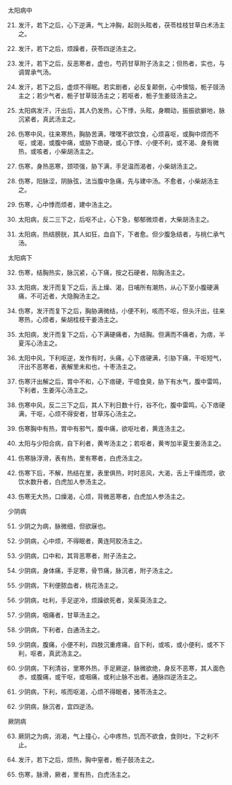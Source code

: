太阳病中

21. 发汗，若下之后，心下逆满，气上冲胸，起则头眩者，茯苓桂枝甘草白术汤主之。

22. 发汗，若下之后，烦躁者，茯苓四逆汤主之。

23. 发汗，若下之后，反恶寒者，虚也，芍药甘草附子汤主之；但热者，实也，与调胃承气汤。

24. 发汗，若下之后，虚烦不得眠。若实剧者，必反复颠倒，心中懊恼，栀子豉汤主之；若少气者，栀子甘草豉汤主之；若呕者，栀子生姜豉汤主之。

25. 太阳病发汗，汗出后，其人仍发热，心下悸，头眩，身瞤动，振振欲擗地，脉沉紧者，真武汤主之。

26. 伤寒中风，往来寒热，胸胁苦满，嘿嘿不欲饮食，心烦喜呕，或胸中烦而不呕，或渴，或腹中痛，或胁下痞硬，或心下悸、小便不利，或不渴、身有微热，或咳者，小柴胡汤主之。

27. 伤寒，身热恶寒，颈项强，胁下满，手足温而渴者，小柴胡汤主之。

28. 伤寒，阳脉涩，阴脉弦，法当腹中急痛，先与建中汤。不愈者，小柴胡汤主之。

29. 伤寒，心中悸而烦者，建中汤主之。

30. 太阳病，反二三下之，后呕不止，心下急，郁郁微烦者，大柴胡汤主之。

31. 太阳病，热结膀胱，其人如狂，血自下，下者愈。但少腹急结者，与桃仁承气汤。


太阳病下

32. 伤寒，结胸热实，脉沉紧，心下痛，按之石硬者，陷胸汤主之。

33. 太阳病，发汗而复下之后，舌上燥、渴，日哺所有潮热，从心下至小腹硬满痛，不可近者，大隐胸汤主之。

34. 伤寒，发汗而复下之后，胸胁满微结，小便不利，咳而不呕，但头汗出，往来寒热，心烦者，柴胡桂枝干姜汤主之。

35. 太阳病，发汗而复下之后，心下满硬痛者，为结胸。但满而不痛者，为痞，半夏泻心汤主之。

36. 太阳中风，下利呕逆，发作有时，头痛，心下痞硬满，引胁下痛，干呕短气，汗出不恶寒者，表解里未和也，十枣汤主之。

37. 伤寒汗出解之后，胃中不和，心下痞硬，干噫食臭，胁下有水气，腹中雷鸣，下利者，生姜泻心汤主之。

38. 伤寒中风，反二三下之后，其人下利日数十行，谷不化，腹中雷鸣，心下痞硬满，干呕，心烦不得安者，甘草泻心汤主之。

39. 伤寒胸中有热，胃中有邪气，腹中痛，欲呕吐者，黄连汤主之。

40. 太阳与少阳合病，自下利者，黄岑汤主之；若呕者，黄岑加半夏生姜汤主之。

41. 伤寒脉浮滑，表有热，里有寒者，白虎汤主之。

42. 伤寒下后，不解，热结在里，表里俱热，时时恶风，大渴，舌上干燥而烦，欲饮水数升者，白虎加人参汤主之。

43. 伤寒无大热，口燥渴，心烦，背微恶寒者，白虎加人参汤主之。


少阴病

51. 少阴之为病，脉微细，但欲寐也。

52. 少阴病，心中烦，不得眠者，黄连阿胶汤主之。

53. 少阴病，口中和，其背恶寒者，附子汤主之。

54. 少阴病，身体痛，手足寒，骨节痛，脉沉者，附子汤主之。

55. 少阴病，下利便脓血者，桃花汤主之。

56. 少阴病，吐利，手足逆冷，烦躁欲死者，吴茱萸汤主之。

57. 少阴病，咽痛者，甘草汤主之。

58. 少阴病，下利者，白通汤主之。

59. 少阴病，腹痛，小便不利，四肢沉重疼痛，自下利，或咳，或小便利，或不下利，呕者，真武汤主之。

60. 少阴病，下利清谷，里寒外热，手足厥逆，脉微欲绝，身反不恶寒，其人面色赤，或腹痛，或干呕，或咽痛，或利止脉不出者。通脉四逆汤主之。

61. 少阴病，下利，咳而呕渴，心烦不得眠者，猪苓汤主之。

62. 少阴病，脉沉者，宜四逆汤。

厥阴病

63. 厥阴之为病，消渴，气上撞心，心中疼热，饥而不欲食，食则吐，下之利不止。

64. 发汗，若下之后，烦热，胸中窒者，栀子鼓汤主之。

65. 伤寒，脉滑，厥者，里有热，白虎汤主之。